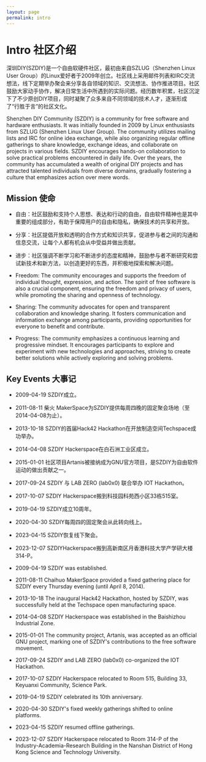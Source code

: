 ```yaml
---
layout: page
permalink: intro
---
```


# Intro 社区介绍

深圳DIY(SZDIY)是一个自由软硬件社区，最初由来自SZLUG（Shenzhen Linux User Group）的Linux爱好者于2009年创立。社区线上采用邮件列表和IRC交流想法，线下定期举办聚会来分享各自领域的知识、交流想法、协作推进项目。社区鼓励大家动手协作，解决日常生活中所遇到的实际问题。经历数年积累，社区沉淀下了不少原创DIY项目，同时凝聚了众多来自不同领域的技术人才，逐渐形成了“行胜于言”的社区文化。

Shenzhen DIY Community (SZDIY) is a community for free software and hardware enthusiasts. It was initially founded in 2009 by Linux enthusiasts from SZLUG (Shenzhen Linux User Group). The community utilizes mailing lists and IRC for online idea exchange, while also organizing regular offline gatherings to share knowledge, exchange ideas, and collaborate on projects in various fields. SZDIY encourages hands-on collaboration to solve practical problems encountered in daily life. Over the years, the community has accumulated a wealth of original DIY projects and has attracted talented individuals from diverse domains, gradually fostering a culture that emphasizes action over mere words.

## Mission 使命

- 自由：社区鼓励和支持个人思想、表达和行动的自由，自由软件精神也是其中重要的组成部分，有助于保障用户的自由和隐私，确保技术的共享和开放。  
- 分享：社区提倡开放和透明的合作方式和知识共享，促进参与者之间的沟通和信息交流，让每个人都有机会从中受益并做出贡献。  
- 进步：社区强调不断学习和不断进步的态度和精神，鼓励参与者不断研究和尝试新技术和新方法，以创造更好的东西，并积极地探索和解决问题。  

- Freedom: The community encourages and supports the freedom of individual thought, expression, and action. The spirit of free software is also a crucial component, ensuring the freedom and privacy of users, while promoting the sharing and openness of technology.
- Sharing: The community advocates for open and transparent collaboration and knowledge sharing. It fosters communication and information exchange among participants, providing opportunities for everyone to benefit and contribute.
- Progress: The community emphasizes a continuous learning and progressive mindset. It encourages participants to explore and experiment with new technologies and approaches, striving to create better solutions while actively exploring and solving problems.

## Key Events 大事记

 * 2009-04-19 SZDIY成立。
 * 2011-08-11 柴火 MakerSpace为SZDIY提供每周四晚的固定聚会场地（至2014-04-08为止）。
 * 2013-10-18 SZDIY的首届Hack42 Hackathon在开放制造空间Techspace成功举办。
 * 2014-04-08 SZDIY Hackerspace在白石洲工业区成立。
 * 2015-01-01 社区项目Artanis被接纳成为GNU官方项目，是SZDIY为自由软件运动的做出贡献之一。
 * 2017-09-24 SZDIY 与 LAB ZERO (lab0x0) 联合举办 IOT Hackathon。
 * 2017-10-07 SZDIY Hackerspace搬到科技园科苑西小区33栋515室。
 * 2019-04-19 SZDIY成立10周年。
 * 2020-04-30 SZDIY每周四的固定聚会从此转向线上。
 * 2023-04-15 SZDIY恢复线下聚会。
 * 2023-12-07 SZDIYHackerspace搬到高新南区月香港科技大学产学研大楼314-P。

 * 2009-04-19 SZDIY was established.
 * 2011-08-11 Chaihuo MakerSpace provided a fixed gathering place for SZDIY every Thursday evening (until April 8, 2014).
 * 2013-10-18 The inaugural Hack42 Hackathon, hosted by SZDIY, was successfully held at the Techspace open manufacturing space.
 * 2014-04-08 SZDIY Hackerspace was established in the Baishizhou Industrial Zone.
 * 2015-01-01 The community project, Artanis, was accepted as an official GNU project, marking one of SZDIY's contributions to the free software movement.
 * 2017-09-24 SZDIY and LAB ZERO (lab0x0) co-organized the IOT Hackathon.
 * 2017-10-07 SZDIY Hackerspace relocated to Room 515, Building 33, Keyuanxi Community, Science Park.
 * 2019-04-19 SZDIY celebrated its 10th anniversary.
 * 2020-04-30 SZDIY's fixed weekly gatherings shifted to online platforms.
 * 2023-04-15 SZDIY resumed offline gatherings.
 * 2023-12-07 SZDIY Hackerspace relocated to Room 314-P of the Industry-Academia-Research Building in the Nanshan District of Hong Kong Science and Technology University.
